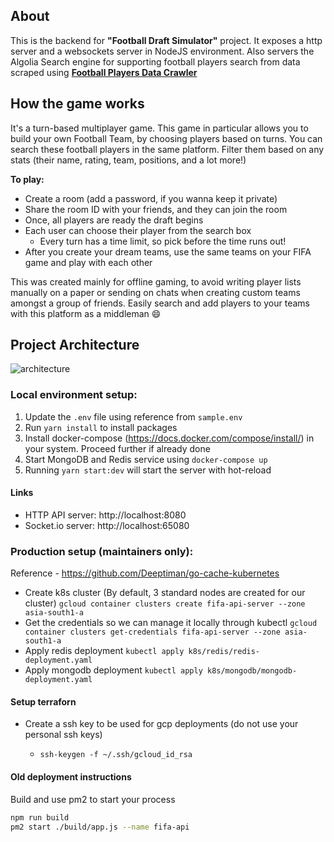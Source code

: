 ## About

This is the backend for **"Football Draft Simulator"** project. It exposes a http server and a websockets server in NodeJS environment. Also servers the Algolia Search engine for supporting football players search from data scraped using **[Football Players Data Crawler](https://github.com/sauravhiremath/fifa-stats-crawler)**

## How the game works

It's a turn-based multiplayer game. This game in particular allows you to build your own Football Team, by choosing players based on turns. You can search these football players in the same platform. Filter them based on any stats (their name, rating, team, positions, and a lot more!)

**To play:**

-   Create a room (add a password, if you wanna keep it private)
-   Share the room ID with your friends, and they can join the room
-   Once, all players are ready the draft begins
-   Each user can choose their player from the search box
    -   Every turn has a time limit, so pick before the time runs out!
-   After you create your dream teams, use the same teams on your FIFA game and play with each other

This was created mainly for offline gaming, to avoid writing player lists manually on a paper or sending on chats when creating custom teams amongst a group of friends. Easily search and add players to your teams with this platform as a middleman :smile:

## Project Architecture

![architecture](https://miro.medium.com/max/1400/1*QEqiWlUQaaJ1DsjEUhN4dA.png)

### Local environment setup:

1. Update the `.env` file using reference from `sample.env`
2. Run `yarn install` to install packages
3. Install docker-compose (https://docs.docker.com/compose/install/) in your system. Proceed further if already done
4. Start MongoDB and Redis service using `docker-compose up`
5. Running `yarn start:dev` will start the server with hot-reload

#### Links

-   HTTP API server: http://localhost:8080
-   Socket.io server: http://localhost:65080

### Production setup (maintainers only):

Reference - https://github.com/Deeptiman/go-cache-kubernetes

-   Create k8s cluster (By default, 3 standard nodes are created for our cluster)
    `gcloud container clusters create fifa-api-server --zone asia-south1-a`
-   Get the credentials so we can manage it locally through kubectl
    `gcloud container clusters get-credentials fifa-api-server --zone asia-south1-a`
-   Apply redis deployment
    `kubectl apply k8s/redis/redis-deployment.yaml`
-   Apply mongodb deployment
    `kubectl apply k8s/mongodb/mongodb-deployment.yaml`

#### Setup terraforn

-   Create a ssh key to be used for gcp deployments (do not use your personal ssh keys)
    -   ```
        ssh-keygen -f ~/.ssh/gcloud_id_rsa
        ```

#### Old deployment instructions

Build and use pm2 to start your process

```bash
npm run build
pm2 start ./build/app.js --name fifa-api
```
